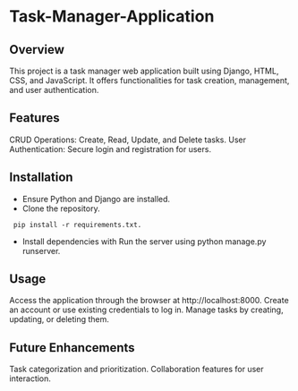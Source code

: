 
# Task-Manager-Application


## Overview
This project is a task manager web application built using Django, HTML, CSS, and JavaScript. It offers functionalities for task creation, management, and user authentication.

## Features
CRUD Operations: Create, Read, Update, and Delete tasks.
User Authentication: Secure login and registration for users.

## Installation
- Ensure Python and Django are installed.
- Clone the repository.

```
 pip install -r requirements.txt.
```
- Install dependencies with 
Run the server using python manage.py runserver.

## Usage
Access the application through the browser at http://localhost:8000.
Create an account or use existing credentials to log in.
Manage tasks by creating, updating, or deleting them.

## Future Enhancements
Task categorization and prioritization.
Collaboration features for user interaction.



